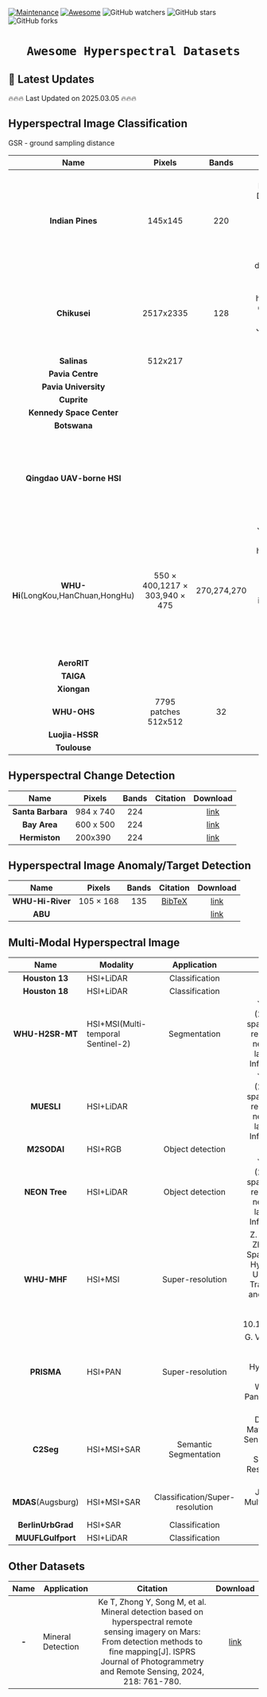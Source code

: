 [![Maintenance](https://img.shields.io/badge/Maintained%3F-yes-green.svg)](https://github.com/shuangxu96/Awesome-Hyperspectral-Datasets/graphs/commit-activity)
[![Awesome](https://cdn.rawgit.com/sindresorhus/awesome/d7305f38d29fed78fa85652e3a63e154dd8e8829/media/badge.svg)](https://github.com/shuangxu96/Awesome-Hyperspectral-Datasets)
<img alt="GitHub watchers" src="https://img.shields.io/github/watchers/shuangxu96/Awesome-Hyperspectral-Datasets?style=social"> <img alt="GitHub stars" src="https://img.shields.io/github/stars/shuangxu96/Awesome-Hyperspectral-Datasets?style=social"> <img alt="GitHub forks" src="https://img.shields.io/github/forks/shuangxu96/Awesome-Hyperspectral-Datasets?style=social">

# <p align=center>`Awesome Hyperspectral Datasets`</p>


## 📢 Latest Updates
:fire::fire::fire: Last Updated on 2025.03.05 :fire::fire::fire:

  
## Hyperspectral Image Classification
GSR - ground sampling distance

|Name|Pixels|Bands|Citation|Download|
|:---:|:---:|:---:|:---:|:---:|
|**Indian Pines**|145x145|220|Baumgardner, M. F.; Biehl, L. L.; Landgrebe, D. A. (2015). 220 Band AVIRIS Hyperspectral Image Data Set: June 12, 1992 Indian Pine Test Site 3. Purdue University Research Repository. doi:10.4231/R7RX991C|[link](https://purr.purdue.edu/publications/1947/1)|
|**Chikusei**|2517x2335|128|N. Yokoya and A. Iwasaki, "Airborne hyperspectral data over Chikusei," Space Appl. Lab., Univ. Tokyo, Japan, Tech. Rep. SAL-2016-05-27, May 2016.|[link](https://naotoyokoya.com/Download.html)|
|**Salinas**|512x217|||[link](https://www.ehu.eus/ccwintco/index.php/Hyperspectral_Remote_Sensing_Scenes)|
|**Pavia Centre**| |||[link](https://www.ehu.eus/ccwintco/index.php/Hyperspectral_Remote_Sensing_Scenes)|
|**Pavia University**| |||[link](https://www.ehu.eus/ccwintco/index.php/Hyperspectral_Remote_Sensing_Scenes)|
|**Cuprite**| |||[link](https://www.ehu.eus/ccwintco/index.php/Hyperspectral_Remote_Sensing_Scenes)|
|**Kennedy Space Center**| |||[link](https://www.ehu.eus/ccwintco/index.php/Hyperspectral_Remote_Sensing_Scenes)|
|**Botswana**| |||[link](https://www.ehu.eus/ccwintco/index.php/Hyperspectral_Remote_Sensing_Scenes)|
|**Qingdao UAV-borne HSI**| | |H. Fu, et al. Three-dimensional singular spectrum analysis for precise land cover classification from UAV-borne hyperspectral benchmark datasets. ISPRS JPRS|[link](https://zenodo.org/records/8223066)|
|**WHU-Hi**(LongKou,HanChuan,HongHu)|550 × 400,1217 × 303,940 × 475|270,274,270|Y. Zhong, et al. “WHU-Hi: UAV-borne hyperspectral with high spatial resolution (H2) benchmark datasets and classifier for precise crop identification based on deep convolutional neural network with CRF”, Remote Sens. Environ., vol. 250, pp. 112012, 2020.|[link](http://rsidea.whu.edu.cn/resource_WHUHi_sharing.htm)|
|**AeroRIT**| | | [BibTeX](https://shuangxu96.github.io/Files/BibTeX_HSI_datasets.html#AeroRIT) |[link](https://zenodo.org/records/8223066)|
|**TAIGA**| | | <a href="https://shuangxu96.github.io/Files/BibTeX_HSI_datasets.html#TAIGA" target="_blank">BibTeX</a> |[link](https://etsin.fairdata.fi/dataset/9d0e89aa-f81f-458d-a657-3f02edf9e61b/data)|
|**Xiongan**| | | |[link]( )|
|**WHU-OHS**|7795 patches 512x512|32| <a href="https://shuangxu96.github.io/Files/BibTeX_HSI_datasets.html#WHU_OHS" target="_blank">BibTeX</a> |[link](http://irsip.whu.edu.cn/resources/WHU_OHS_show.php)|
|**Luojia-HSSR**| | | <a href="https://shuangxu96.github.io/Files/BibTeX_HSI_datasets.html#Luojia_HSSR" target="_blank">BibTeX</a> |[link](https://github.com/yuexu9441/Luojia-HSSR-Dataset)|
|**Toulouse**| |    | <a href="https://shuangxu96.github.io/Files/BibTeX_HSI_datasets.html#Toulouse" target="_blank">BibTeX</a>    |[link](https://www.toulouse-hyperspectral-data-set.com/)|

 


  


## Hyperspectral Change Detection

|Name|Pixels|Bands|Citation|Download|
|:---:|---|:---:|:---:|:---:|
|**Santa Barbara**|984 x 740|224|  |[link](https://gitlab.citius.gal/hiperespectral/ChangeDetectionDataset)|
|**Bay Area**|600 x 500|224|  |[link](https://gitlab.citius.gal/hiperespectral/ChangeDetectionDataset)|
|**Hermiston**|200x390|224|  |[link](https://gitlab.citius.gal/hiperespectral/ChangeDetectionDataset)|




## Hyperspectral Image Anomaly/Target Detection

|Name|Pixels|Bands|Citation|Download|
|:---:|---|:---:|:---:|:---:|
|**WHU-Hi-River**|105 × 168|135| [BibTeX](https://shuangxu96.github.io/Files/BibTeX_HSI_datasets.html#WHU-Hi-River) |[link](http://rsidea.whu.edu.cn/resource_WHUHiriver_sharing.htm)|
|**ABU**| | | |[link](http://xudongkang.weebly.com/data-sets.html)|







## Multi-Modal Hyperspectral Image 

|Name|Modality|Application|Citation|Download|
|:---:|---|:---:|:---:|:---:|
|**Houston 13**| HSI+LiDAR | Classification | |[link]( )|
|**Houston 18**| HSI+LiDAR | Classification | |[link]( )|
|**WHU-H2SR-MT**| HSI+MSI(Multi-temporal Sentinel-2) | Segmentation |Yu, B., Li, J., & Huang, X. (2024). STSNet: A cross-spatial resolution multi-modal remote sensing deep fusion network for high resolution land-cover segmentation. Information Fusion, 102689.|[link](https://zenodo.org/records/10578673)|
|**MUESLI**| HSI+LiDAR | | Yu, B., Li, J., & Huang, X. (2024). STSNet: A cross-spatial resolution multi-modal remote sensing deep fusion network for high resolution land-cover segmentation. Information Fusion, 102689.|[link](https://zenodo.org/records/10578673)|
|**M2SODAI**| HSI+RGB | Object detection | [BibTeX](https://shuangxu96.github.io/Files/BibTeX_HSI_datasets.html#M2SODAI) |[link](https://github.com/jonggyujang0123/M2SODAI)|
|**NEON Tree**| HSI+LiDAR | Object detection | Yu, B., Li, J., & Huang, X. (2024). STSNet: A cross-spatial resolution multi-modal remote sensing deep fusion network for high resolution land-cover segmentation. Information Fusion, 102689.|[link](https://zenodo.org/records/10578673)|
|**WHU-MHF**| HSI+MSI | Super-resolution | Z. Zhu, X. Wang, G. Li and Y. Zhong, "A Self-Supervised Spaceborne Multispectral and Hyperspectral Image Fusion Unrolling Network," in IEEE Transactions on Geoscience and Remote Sensing, vol. 62, pp. 1-12, 2024, Art no. 5520712, doi: 10.1109/TGRS.2024.3413023.|[link](http://rsidea.whu.edu.cn/WHU-MHF.htm)|
|**PRISMA**| HSI+PAN | Super-resolution | G. Vivone, A. Garzelli, Y. Xu, W. Liao and J. Chanussot. Panchromatic and Hyperspectral Image Fusion: Outcome of the 2022 WHISPERS Hyperspectral Pansharpening Challenge. IEEE JSTARS |[link](https://openremotesensing.net/knowledgebase/panchromatic-and-hyperspectral-image-fusion-outcome-of-the-2022-whispers-hyperspectral-pansharpening-challenge/)|
|**C2Seg**| HSI+MSI+SAR | Semantic Segmentation | D. Hong, et al. Cross-City Matters: A Multimodal Remote Sensing Benchmark Dataset for Cross-City Semantic Segmentation using High-Resolution Domain Adaptation Networks. RSE. |[link](https://github.com/danfenghong/RSE_Cross-city)|
|**MDAS**(Augsburg)| HSI+MSI+SAR | Classification/Super-resolution | J. Hu, et al. MDAS: A New Multimodal Benchmark Dataset for Remote Sensing. |[link](https://mediatum.ub.tum.de/1657312)|
|**BerlinUrbGrad**| HSI+SAR | Classification | [BibTeX](https://shuangxu96.github.io/Files/BibTeX_HSI_datasets.html#BerlinUrbGrad) |[link](http://doi.org/10.5880/enmap.2016.002)|
|**MUUFLGulfport**| HSI+LiDAR | Classification | [BibTeX](https://shuangxu96.github.io/Files/BibTeX_HSI_datasets.html#MUUFL_Gulfport) |[link](https://github.com/GatorSense/MUUFLGulfport/)|

 





## Other Datasets

|Name|Application|Citation|Download|
|:---:|---|:---:|:---:|
|**-**| Mineral Detection | Ke T, Zhong Y, Song M, et al. Mineral detection based on hyperspectral remote sensing imagery on Mars: From detection methods to fine mapping[J]. ISPRS Journal of Photogrammetry and Remote Sensing, 2024, 218: 761-780. |[link](http://rsidea.whu.edu.cn/Martian_mineral_detection.htm)|


